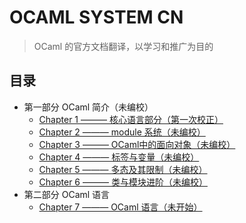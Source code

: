 # OCAML SYSTEM CN

> OCaml 的官方文档翻译，以学习和推广为目的



## 目录

- 第一部分 OCaml 简介（未编校）
  - [Chapter 1 ——— 核心语言部分（第一次校正）](https://github.com/mxz96102/OCamlSystemCN/blob/master/Chapter-1.md)
  - [Chapter 2 ——— module 系统（未编校）](https://github.com/mxz96102/OCamlSystemCN/blob/master/Chapter-2.md)
  - [Chapter 3 ——— OCaml中的面向对象（未编校）](https://github.com/mxz96102/OCamlSystemCN/blob/master/Chapter-3.md)
  - [Chapter 4 ——— 标签与变量（未编校）](https://github.com/mxz96102/OCamlSystemCN/blob/master/Chapter-4.md)
  - [Chapter 5 ——— 多态及其限制（未编校）](https://github.com/mxz96102/OCamlSystemCN/blob/master/Chapter-5.md)
  - [Chapter 6 ——— 类与模块进阶（未编校）](https://github.com/mxz96102/OCamlSystemCN/blob/master/Chapter-6.md)
- 第二部分 OCaml 语言
  - [Chapter 7 ——— OCaml 语言（未开始）](https://github.com/mxz96102/OCamlSystemCN/blob/master/Chapter-7.md)

